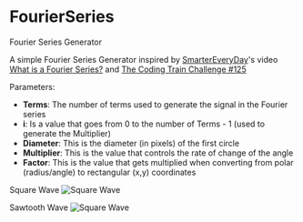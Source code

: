 # FourierSeries
Fourier Series Generator

A simple Fourier Series Generator inspired by [SmarterEveryDay](https://www.youtube.com/channel/UC6107grRI4m0o2-emgoDnAA)'s video [What is a Fourier Series?](https://www.youtube.com/watch?v=ds0cmAV-Yek) and [The Coding Train Challenge #125](https://www.youtube.com/watch?v=Mm2eYfj0SgA)

Parameters:

- **Terms**: The number of terms used to generate the signal in the Fourier series
- **i**: Is a value that goes from 0 to the number of Terms - 1 (used to generate the Multiplier)
- **Diameter**: This is the diameter (in pixels) of the first circle
- **Multiplier**: This is the value that controls the rate of change of the angle
- **Factor**: This is the value that gets multiplied when converting from polar (radius/angle) to rectangular (x,y) coordinates

Square Wave
![Square Wave](https://xfx.net/stackoverflow/FourierSeriesGenerator/fsg01.png)

Sawtooth Wave
![Square Wave](https://xfx.net/stackoverflow/FourierSeriesGenerator/fsg02.png)
